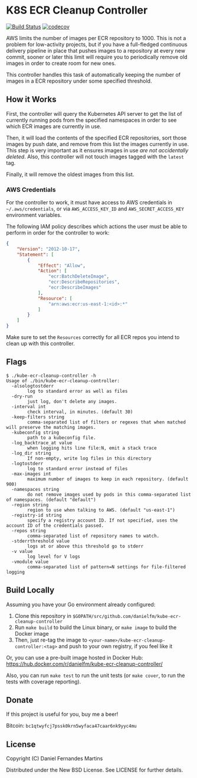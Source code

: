 # K8S ECR Cleanup Controller

[![Build Status](https://travis-ci.org/danielfm/kube-ecr-cleanup-controller.svg?branch=master)](https://travis-ci.org/danielfm/kube-ecr-cleanup-controller)
[![codecov](https://codecov.io/gh/danielfm/kube-ecr-cleanup-controller/branch/master/graph/badge.svg)](https://codecov.io/gh/danielfm/kube-ecr-cleanup-controller)

AWS limits the number of images per ECR repository to 1000. This is not a
problem for low-activity projects, but if you have a full-fledged continuous
delivery pipeline in place that pushes images to a repository at every new
commit, sooner or later this limit will require you to periodically remove old
images in order to create room for new ones.

This controller handles this task of automatically keeping the number of images
in a ECR repository under some specified threshold.

## How it Works

First, the controller will query the Kubernetes API server to get the list of
currently running pods from the specified namespaces in order to see which ECR
images are currently in use.

Then, it will load the contents of the specified ECR repositories, sort those
images by push date, and remove from this list the images currently in use.
This step is very important as it ensures images in use _are not accidentally
deleted_. Also, this controller will not touch images tagged with the `latest`
tag.

Finally, it will remove the oldest images from this list.

### AWS Credentials

For the controller to work, it must have access to AWS credentials in
`~/.aws/credentials`, or via `AWS_ACCESS_KEY_ID` and `AWS_SECRET_ACCESS_KEY`
environment variables.

The following IAM policy describes which actions the user must be able to
perform in order for the controller to work:

```json
{
    "Version": "2012-10-17",
    "Statement": [
        {
            "Effect": "Allow",
            "Action": [
                "ecr:BatchDeleteImage",
                "ecr:DescribeRepositories",
                "ecr:DescribeImages"
            ],
            "Resource": [
                "arn:aws:ecr:us-east-1:<id>:*"
            ]
        }
    ]
}
```

Make sure to set the `Resources` correctly for all ECR repos you intend to
clean up with this controller.

## Flags

```
$ ./kube-ecr-cleanup-controller -h
Usage of ./bin/kube-ecr-cleanup-controller:
  -alsologtostderr
    	log to standard error as well as files
  -dry-run
    	just log, don't delete any images.
  -interval int
    	check interval, in minutes. (default 30)
  -keep-filters string
        comma-separated list of filters or regexes that when matched will preserve the matching images.
  -kubeconfig string
    	path to a kubeconfig file.
  -log_backtrace_at value
    	when logging hits line file:N, emit a stack trace
  -log_dir string
    	If non-empty, write log files in this directory
  -logtostderr
    	log to standard error instead of files
  -max-images int
    	maximum number of images to keep in each repository. (default 900)
  -namespaces string
    	do not remove images used by pods in this comma-separated list of namespaces. (default "default")
  -region string
    	region to use when talking to AWS. (default "us-east-1")
  -registry-id string
    	specify a registry account ID. If not specified, uses the account ID of the credentials passed.
  -repos string
    	comma-separated list of repository names to watch.
  -stderrthreshold value
    	logs at or above this threshold go to stderr
  -v value
    	log level for V logs
  -vmodule value
    	comma-separated list of pattern=N settings for file-filtered logging
```

## Build Locally

Assuming you have your Go environment already configured:

1. Clone this repository in `$GOPATH/src/github.com/danielfm/kube-ecr-cleanup-controller`
2. Run `make build` to build the Linux binary, or `make image` to build the Docker image
3. Then, just re-tag the image to `<your-name>/kube-ecr-cleanup-controller:<tag>` and push to your own registry, if you feel like it

Or, you can use a pre-built image hosted in Docker Hub:
https://hub.docker.com/r/danielfm/kube-ecr-cleanup-controller/

Also, you can run `make test` to run the unit tests (or `make cover`, to run the tests with coverage reporting).

## Donate

If this project is useful for you, buy me a beer!

Bitcoin: `bc1qtwyfcj7pssk0krn5wyfaca47caar6nk9yyc4mu`

## License

Copyright (C) Daniel Fernandes Martins

Distributed under the New BSD License. See LICENSE for further details.
